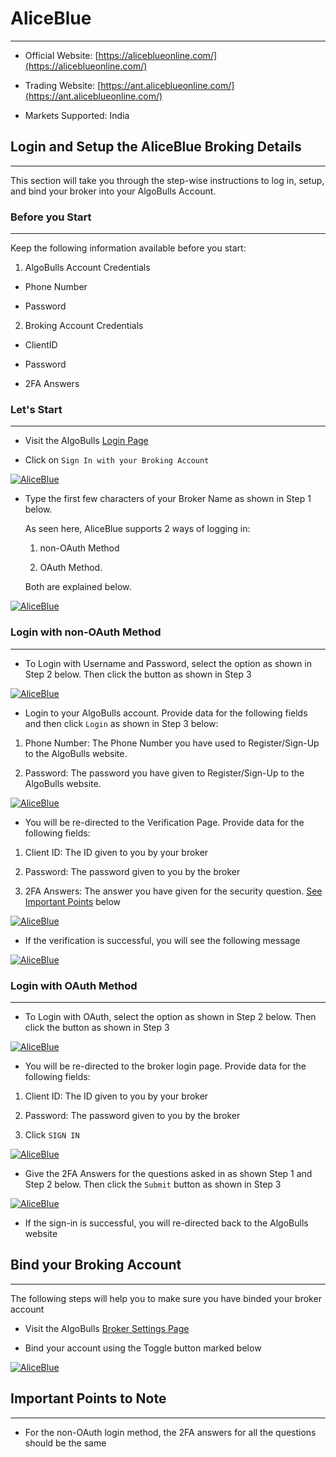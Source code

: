 # AliceBlue
---
* Official Website: [https://aliceblueonline.com/](https://aliceblueonline.com/)

* Trading Website: [https://ant.aliceblueonline.com/](https://ant.aliceblueonline.com/)

* Markets Supported: India

## Login and Setup the AliceBlue Broking Details 
---

This section will take you through the step-wise instructions to log in, setup, and bind your broker into your AlgoBulls Account.

### Before you Start
---
Keep the following information available before you start:

1) AlgoBulls Account Credentials

* Phone Number

* Password

2) Broking Account Credentials

* ClientID
      
* Password
      
* 2FA Answers 

### Let's Start
---
* Visit the AlgoBulls [Login Page](https://app.algobulls.com/user/login)

* Click on `Sign In with your Broking Account`

[ ![AliceBlue](imgs/siwyba.png "Click to Enlarge or Ctrl+Click to open in a new Tab") ](imgs/siwyba.png)

* Type the first few characters of your Broker Name as shown in Step 1 below. 

    As seen here, AliceBlue supports 2 ways of logging in:

    1. non-OAuth Method 

    2. OAuth Method.
     
    Both are explained below.

[ ![AliceBlue](imgs/aliceblue/aliceblue_1.png "Click to Enlarge or Ctrl+Click to open in a new Tab") ](imgs/aliceblue/aliceblue_1.png)

### Login with non-OAuth Method
---
* To Login with Username and Password, select the option as shown in Step 2 below. Then click the button as shown in Step 3

[ ![AliceBlue](imgs/aliceblue/aliceblue_login.png "Click to Enlarge or Ctrl+Click to open in a new Tab") ](imgs/aliceblue/aliceblue_login.png)

* Login to your AlgoBulls account. Provide data for the following fields and then click `Login` as shown in Step 3 below:

1) Phone Number: The Phone Number you have used to Register/Sign-Up to the AlgoBulls website.

2) Password: The password you have given to Register/Sign-Up to the AlgoBulls website.

[ ![AliceBlue](imgs/sign-in.png "Click to Enlarge or Ctrl+Click to open in a new Tab") ](imgs/sign-in.png)

* You will be re-directed to the Verification Page. Provide data for the following fields:

1) Client ID: The ID given to you by your broker

2) Password: The password given to you by the broker

3) 2FA Answers: The answer you have given for the security question. [See Important Points](#important-points-to-note) below

[ ![AliceBlue](imgs/aliceblue/aliceblue_login_2.png "Click to Enlarge or Ctrl+Click to open in a new Tab") ](imgs/aliceblue/aliceblue_login_2.png)

* If the verification is successful, you will see the following message

[ ![AliceBlue](imgs/aliceblue/aliceblue_login_3.png "Click to Enlarge or Ctrl+Click to open in a new Tab") ](imgs/aliceblue/aliceblue_login_3.png)

### Login with OAuth Method
---
* To Login with OAuth, select the option as shown in Step 2 below. Then click the button as shown in Step 3

[ ![AliceBlue](imgs/aliceblue/aliceblue_oauth.png "Click to Enlarge or Ctrl+Click to open in a new Tab") ](imgs/aliceblue/aliceblue_oauth.png)

* You will be re-directed to the broker login page. Provide data for the following fields:

1) Client ID: The ID given to you by your broker

2) Password: The password given to you by the broker

3) Click `SIGN IN`

[ ![AliceBlue](imgs/aliceblue/aliceblue_oauth_3.png "Click to Enlarge or Ctrl+Click to open in a new Tab") ](imgs/aliceblue/aliceblue_oauth_3.png)

* Give the 2FA Answers for the questions asked in as shown Step 1 and Step 2 below. Then click the `Submit` button as shown in Step 3 

[ ![AliceBlue](imgs/aliceblue/aliceblue_oauth_4.png "Click to Enlarge or Ctrl+Click to open in a new Tab") ](imgs/aliceblue/aliceblue_oauth_4.png)

* If the sign-in is successful, you will re-directed back to the AlgoBulls website

## Bind your Broking Account
---
The following steps will help you to make sure you have binded your broker account

* Visit the AlgoBulls [Broker Settings Page](https://app.algobulls.com/account/broking)

* Bind your account using the Toggle button marked below

[ ![AliceBlue](imgs/aliceblue/aliceblue_binded.png "Click to Enlarge or Ctrl+Click to open in a new Tab") ](imgs/aliceblue/aliceblue_binded.png)

## Important Points to Note
---
* For the non-OAuth login method, the 2FA answers for all the questions should be the same
